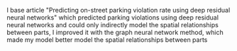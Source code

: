I base article "Predicting on-street parking violation rate using deep residual neural networks" 
which predicted parking violations using deep residual neural networks and could only indirectly
model the spatial relationships between parts, I improved it with the graph neural network method,
which made my model better model the spatial relationships between parts
